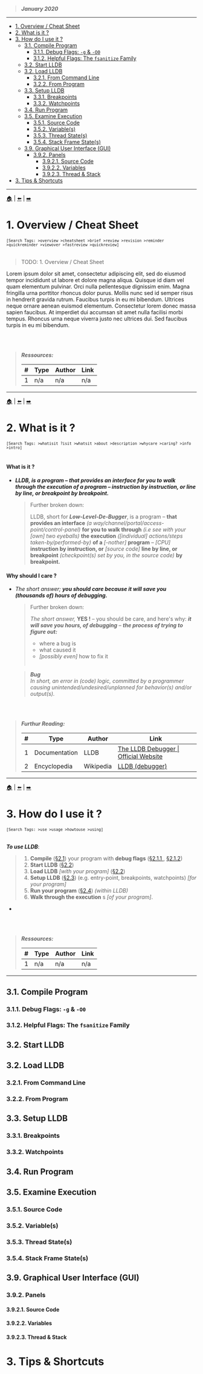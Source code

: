 <!-- Metadata ------------------------------------------------------------------

	AUTHOR(S)
		akharrou

	CONTACT
		idev.aymen@gmail.com

	OBJECTIVE(S)
		Promote, explain and reminder what LLDB is and how to use it.

	DESCRIPTION
		[Beginner to Intermediate Level] Tutorial on LLDB.

------------------------------------------------------------------------------->

<!-- Low Level Debugger (LLDB)
=== -->

> ***January 2020***

---

<!--
--------------------------------------------------------------------------------
> Table of Contents
-->

<!-- Contents
--- -->

- [1. Overview / Cheat Sheet](#1-overview--cheat-sheet)
- [2. What is it ?](#2-what-is-it-)
- [3. How do I use it ?](#3-how-do-i-use-it-)
	- [3.1. Compile Program](#31-compile-program)
		- [3.1.1. Debug Flags: `-g` &amp; `-O0`](#311-debug-flags--g-amp--o0)
		- [3.1.2. Helpful Flags: The `fsanitize` Family](#312-helpful-flags-the-fsanitize-family)
	- [3.2. Start LLDB](#32-start-lldb)
	- [3.2. Load LLDB](#32-load-lldb)
		- [3.2.1. From Command Line](#321-from-command-line)
		- [3.2.2. From Program](#322-from-program)
	- [3.3. Setup LLDB](#33-setup-lldb)
		- [3.3.1. Breakpoints](#331-breakpoints)
		- [3.3.2. Watchpoints](#332-watchpoints)
	- [3.4. Run Program](#34-run-program)
	- [3.5. Examine Execution](#35-examine-execution)
		- [3.5.1. Source Code](#351-source-code)
		- [3.5.2. Variable(s)](#352-variables)
		- [3.5.3. Thread State(s)](#353-thread-states)
		- [3.5.4. Stack Frame State(s)](#354-stack-frame-states)
	- [3.9. Graphical User Interface (GUI)](#39-graphical-user-interface-gui)
		- [3.9.2. Panels](#392-panels)
			- [3.9.2.1. Source Code](#3921-source-code)
			- [3.9.2.2. Variables](#3922-variables)
			- [3.9.2.3. Thread &amp; Stack](#3923-thread-amp-stack)
- [3. Tips &amp; Shortcuts](#3-tips-amp-shortcuts)

---

<!--
--------------------------------------------------------------------------------
> Start
.
.
.
-->

[🏠](#contents) | [⬅️](#contents) | [➡️](#2-what-is-it-)
# 1. Overview / Cheat Sheet
<small>`[Search Tags: >overview >cheatsheet >brief >review >revision >reminder >quickreminder >viewover >fastreview >quickreview]`</small>
<br>
<br>


> TODO: 1. Overview / Cheat Sheet

Lorem ipsum dolor sit amet, consectetur adipiscing elit, sed do eiusmod tempor incididunt ut labore et dolore magna aliqua. Quisque id diam vel quam elementum pulvinar. Orci nulla pellentesque dignissim enim. Magna fringilla urna porttitor rhoncus dolor purus. Mollis nunc sed id semper risus in hendrerit gravida rutrum. Faucibus turpis in eu mi bibendum. Ultrices neque ornare aenean euismod elementum. Consectetur lorem donec massa sapien faucibus. At imperdiet dui accumsan sit amet nulla facilisi morbi tempus. Rhoncus urna neque viverra justo nec ultrices dui. Sed faucibus turpis in eu mi bibendum.


<br>
<br>

> ***Ressources:***
>
> | # | Type               | Author                 | Link
> | - | ------------------ | ---------------------- | --------------------------
> | 1 | n/a               | n/a                    | n/a


---


[🏠](#contents) | [⬅️](#contents) | [➡️](#2-usage)
# 2. What is it ?
<small>`[Search Tags: >whatisit ?isit >whatsit >about >description >whycare >caring? >info >intro]`</small>
<br>
<br>


#### What is it ?

-	***LLDB, is a program – that provides an interface for you to walk through the execution of a program – instruction by instruction, or line by line, or breakpoint by breakpoint.***

	> Further broken down:
	>
	> LLDB, short for ***Low-Level-De-Bugger***, is a program – **that provides an interface** *(a way/channel/portal/access-point/control-panel)* **for you to walk through** *(i.e see with your [own] two eyeballs)* **the execution** *([individual] actions/steps taken-by/performed-by)* **of a** *[-nother]* **program** – *[CPU]* **instruction by instruction, or** *[source code]* **line by line, or breakpoint** *(checkpoint(s) set by you, in the source code)* **by breakpoint.**

#### Why should I care ?

-	*The short answer;* ***you should care because it will save you *(thousands of)* hours of debugging.***

	> Further broken down:
	>
	> *The short answer,* **YES !** – you should be care, and here's why: ***it will save you hours, of debugging*** – ***the process of trying to figure out:***
    >	- where a bug is
	>	- what caused it
	>	- *[possibly even]* how to fix it <br> <br>

	> ***Bug*** <br>
		*In short, an error in (code) logic, committed by a programmer causing unintended/undesired/unplanned for behavior(s) and/or output(s).*


<br>
<br>

> ***Furthur Reading:***
>
> | # | Type               | Author                 | Link
> | - | ------------------ | ---------------------- | --------------------------
> | 1 | Documentation | LLDB | [The LLDB Debugger \| Official Website](https://lldb.llvm.org/)
> | 2 | Encyclopedia | Wikipedia | [LLDB (debugger)](https://en.wikipedia.org/wiki/LLDB_(debugger))

---


[🏠](#contents) | [⬅️](#1-what-is-it-) | [➡️](#21-compile-program)
# 3. How do I use it ?
<small>`[Search Tags: >use >usage >howtouse >using]`</small>
<br>
<br>


***To use LLDB***:

>	1. **Compile** ([§2.1](#21-compile-program)) your program with **debug flags** ([§2.1.1 ](#211-debug-flags), [§2.1.2](#212-helpful-flags-fsanitize-family))
>	3. **Start LLDB** ([§2.2](#22-start-lldb))
>	3. **Load LLDB** *[with your program]* ([§2.2](#22-load-lldb))
>	3. **Setup LLDB** ([§2.3](#23-setup-lldb)) (e.g. entry-point, breakpoints, watchpoints) *[for your program]*
>	4. **Run your program** ([§2.4](#24-run-program)) *(within LLDB)*
>	5. **Walk through the execution** s *[of your program]*.

-


<br>
<br>

> ***Ressources:***
>
> | # | Type               | Author                 | Link
> | - | ------------------ | ---------------------- | --------------------------
> | 1 | n/a               | n/a                    | n/a


---

## 3.1. Compile Program
### 3.1.1. Debug Flags: `-g` & `-O0`
### 3.1.2. Helpful Flags: The `fsanitize` Family
## 3.2. Start LLDB
## 3.2. Load LLDB
### 3.2.1. From Command Line
### 3.2.2. From Program
## 3.3. Setup LLDB
### 3.3.1. Breakpoints
### 3.3.2. Watchpoints
## 3.4. Run Program
## 3.5. Examine Execution
### 3.5.1. Source Code
### 3.5.2. Variable(s)
### 3.5.3. Thread State(s)
### 3.5.4. Stack Frame State(s)

## 3.9. Graphical User Interface (GUI)
### 3.9.2. Panels
#### 3.9.2.1. Source Code
#### 3.9.2.2. Variables
#### 3.9.2.3. Thread & Stack

# 3. Tips & Shortcuts



<!--
.
.
.
> End
--------------------------------------------------------------------------------
> Footnotes:
-->



<!--
> Document End
--------------------------------------------------------------------------------
> References:
-->




<!--
--------------------------------------------------------------------------------
> Notes:

	– Empty –

-->
